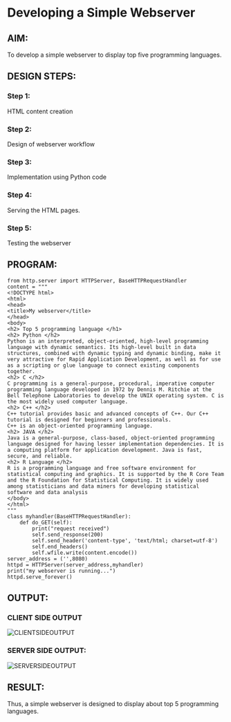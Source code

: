 # Developing a Simple Webserver
## AIM:
To develop a simple webserver to display top five programming languages.

## DESIGN STEPS:
### Step 1: 
HTML content creation
### Step 2:
Design of webserver workflow
### Step 3:
Implementation using Python code
### Step 4:
Serving the HTML pages.
### Step 5:
Testing the webserver

## PROGRAM:
```
from http.server import HTTPServer, BaseHTTPRequestHandler
content = """
<!DOCTYPE html>
<html>
<head>
<title>My webserver</title>
</head>
<body>
<h2> Top 5 programming language </h1> 
<h2> Python </h2>
Python is an interpreted, object-oriented, high-level programming language with dynamic semantics. Its high-level built in data structures, combined with dynamic typing and dynamic binding, make it very attractive for Rapid Application Development, as well as for use as a scripting or glue language to connect existing components together.
<h2> C </h2>
C programming is a general-purpose, procedural, imperative computer programming language developed in 1972 by Dennis M. Ritchie at the Bell Telephone Laboratories to develop the UNIX operating system. C is the most widely used computer language.
<h2> C++ </h2>
C++ tutorial provides basic and advanced concepts of C++. Our C++ tutorial is designed for beginners and professionals.
C++ is an object-oriented programming language.
<h2> JAVA </h2>
Java is a general-purpose, class-based, object-oriented programming language designed for having lesser implementation dependencies. It is a computing platform for application development. Java is fast, secure, and reliable.
<h2> R Language </h2>
R is a programming language and free software environment for statistical computing and graphics. It is supported by the R Core Team and the R Foundation for Statistical Computing. It is widely used among statisticians and data miners for developing statistical software and data analysis
</body>
</html>
"""
class myhandler(BaseHTTPRequestHandler):
    def do_GET(self):
        print("request received")
        self.send_response(200)
        self.send_header('content-type', 'text/html; charset=utf-8')
        self.end_headers()
        self.wfile.write(content.encode())
server_address = ('',8080)
httpd = HTTPServer(server_address,myhandler)
print("my webserver is running...")
httpd.serve_forever()
```


## OUTPUT:
### CLIENT SIDE OUTPUT
![CLIENTSIDEOUTPUT](./clientside1.png)

### SERVER SIDE OUTPUT:
![SERVERSIDEOUTPUT](./serverside1.png)



## RESULT:
Thus, a simple webserver is designed to display about top 5 programming languages.